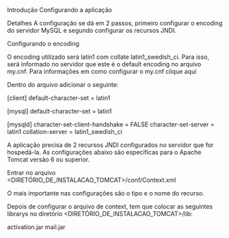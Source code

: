 Introdução
Configurando a aplicação

Detalhes
A configuração se dá em 2 passos, primeiro configurar o encoding do servidor MySQL e segundo configurar os recursos JNDI.

Configurando o encoding

O encoding utilizado será latin1 com collate latin1_swedish_ci. Para isso, será informado no servidor que este é o default encoding no arquivo my.cnf. Para informações em como configurar o my.cnf clique aqui

Dentro do arquivo adicionar o seguinte:

 [client] default-character-set = latin1
 
[mysql] default-character-set = latin1
 

[mysqld] character-set-client-handshake = FALSE
 character-set-server = latin1
 collation-server = latin1_swedish_ci
 

A aplicação precisa de 2 recursos JNDI configurados no servidor que for hospedá-la. As configurações abaixo são específicas para o Apache Tomcat versão 6 ou superior.

Entrar no arquivo <DIRETÓRIO_DE_INSTALACAO_TOMCAT>/conf/Context.xml

 <!-- MySql Datasource, no caso do banco ser outro trocar o driverClassName e colcocar a url apropriada -->
 
<Resource name="jdbc/sescoopDB" auth="Container" 
           type="javax.sql.DataSource" 
           maxActive="100" maxIdle="30" maxWait="10000" 
           username="[usuario-do-banco]" password="[senha-do-banco]" 
           driverClassName="com.mysql.jdbc.Driver" 
           url="jdbc:mysql://localhost/justificativadeponto"/>
 

<!-- JavaMail session factory -->
 

<Resource name="mail/session"
           auth="Container"
           type="javax.mail.Session"
           username="[conta-do-usuario@mailserver.com]"
           password="[senha-da-conta-de-email]"
           mail.user="[conta-do-usuario@mailserver.com]"
           mail.password="[senha-da-conta-de-email]"
           mail.transport.protocol="smtp"
           mail.smtp.host="smtp.mailserver.com"
           mail.smtp.port="587"
           mail.smtp.auth="true"
           mail.smtp.starttls.enable="true"
           mail.debug="true"
 />
 

O mais importante nas configurações são o tipo e o nome do recurso.

Depois de configurar o arquivo de context, tem que colocar as seguintes librarys no diretório <DIRETÓRIO_DE_INSTALACAO_TOMCAT>/lib:

activation.jar
mail.jar
